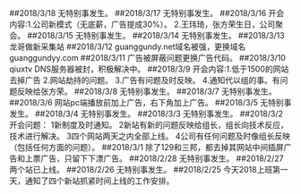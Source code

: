 ##2018/3/18
无特别事发生。
##2018/3/17
无特别事发生。
##2018/3/16
开会内容:1.公司新模式（无底薪，广告提成30%）。
        2.王玮琦，张方荣生日，公司聚会。
##2018/3/15
无特别事发生。
##2018/3/14
无特别事发生。
##2018/3/13
龙哥做新采集站
##2018/3/12
guanggundy.net域名被强，更换域名guanggundyy.com
##2018/3/11
广告被屏蔽问题更换广告代码。
##2018/3/10
qiuxtv DNS服务器被封，积极解决中。
##2018/3/9
开会内容:1.低于1500的网站去掉广告
        2.网站劫持的问题。
        3.广告有问题及时反映。
        4.通知代以组的事。有问题反映给张方荣。
##2018/3/8
无特别事发生。
##2018/3/7
无特别事发生。
##2018/3/6
网站pc端播放前加上广告，右下角加上广告。
##2018/3/5
无特别事发生。
##2018/3/4
无特别事发生。
##2018/3/3
无特别事发生。
##2018/3/2
开会问题：
1新制度及时通知。
2新站有新的问题反映给组长，组长向技术反应，技术进行解决。
3四个网站两天之内全部上线。
4公司有任何问题及时像组长反映（包括任何方面的问题）。
##2018/3/1
除了129和三邦，都去掉其网站中间插屏广告和上票广告，只留下下漂广告。
##2018/2/28
无特别事发生。
##2018/2/27
两个站已上线。
##2018/2/26
无特别事发生。
##2018/2/25
今天2018上班第一天，通知了四个新站抓紧时间上线的工作安排。
